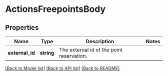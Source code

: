 # ActionsFreepointsBody

## Properties
Name | Type | Description | Notes
------------ | ------------- | ------------- | -------------
**external_id** | **string** | The external id of the point reservation. | 

[[Back to Model list]](../../README.md#documentation-for-models) [[Back to API list]](../../README.md#documentation-for-api-endpoints) [[Back to README]](../../README.md)

